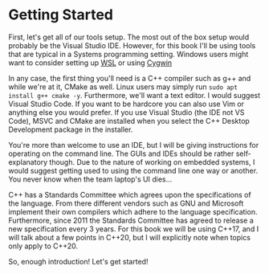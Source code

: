 # Getting Started

First, let's get all of our tools setup. The most out of the box setup would probably be the Visual Studio IDE. 
However, for this book I'll be using tools that are typical in a Systems programming setting. Windows users might want to consider setting up [WSL](https://docs.microsoft.com/en-us/windows/wsl/install-win10) 
or using [Cygwin](https://www.cygwin.com/)

In any case, the first thing you'll need is a C++ compiler such as g++ and while we're at it, CMake as well. 
Linux users may simply run `sudo apt install g++ cmake -y`. Furthermore, we'll want a text editor. I would suggest Visual Studio Code. 
If you want to be hardcore you can also use Vim or anything else you would prefer. 
If you use Visual Studio (the IDE not VS Code), MSVC and CMake are installed when you select the C++ Desktop Development package in the installer.

You're more than welcome to use an IDE, but I will be giving instructions for operating on the command line. 
The GUIs and IDEs should be rather self-explanatory though. Due to the nature of working on embedded systems, I would suggest getting used to using the command line one way or another. 
You never know when the team laptop's UI dies...

C++ has a Standards Committee which agrees upon the specifications of the language. 
From there different vendors such as GNU and Microsoft implement their own compilers which adhere to the language specification. 
Furthermore, since 2011 the Standards Committee has agreed to release a new specification every 3 years. 
For this book we will be using C++17, and I will talk about a few points in C++20, but I will explicitly note when topics only apply to C++20. 

So, enough introduction! Let's get started!
